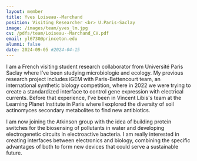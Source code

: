 ```yaml
---
layout: member
title: Yves Loiseau--Marchand
position: Visiting Researcher <br> U.Paris-Saclay 
image: /images/team/yves_lm.jpg
cv: /pdfs/team/Loiseau--Marchand_CV.pdf
email: yl6730@princeton.edu
alumni: false
date: 2024-09-05 #2024-04-15
---
```


I am a French visiting student research collaborator from Université Paris Saclay where I’ve been studying microbiologie and ecology. My previous research project includes iGEM with Paris-Bettencourt team, an international synthetic biology competition, where in 2022 we were trying to create a standardized interface to control gene expression with electrical currents. Before that experience, I’ve been in Vincent Libis's team at the Learning Planet Institute in Paris where I explored the diversity of soil actinomyces secondary metabolites to find new antibiotics.

I am now joining the Atkinson group with the idea of building protein switches for the biosensing of pollutants in water and developing electrogenetic circuits in electroactive bacteria. I am really interested in creating interfaces between electronics and biology, combining the specific advantages of both to form new devices that could serve a sustainable future.